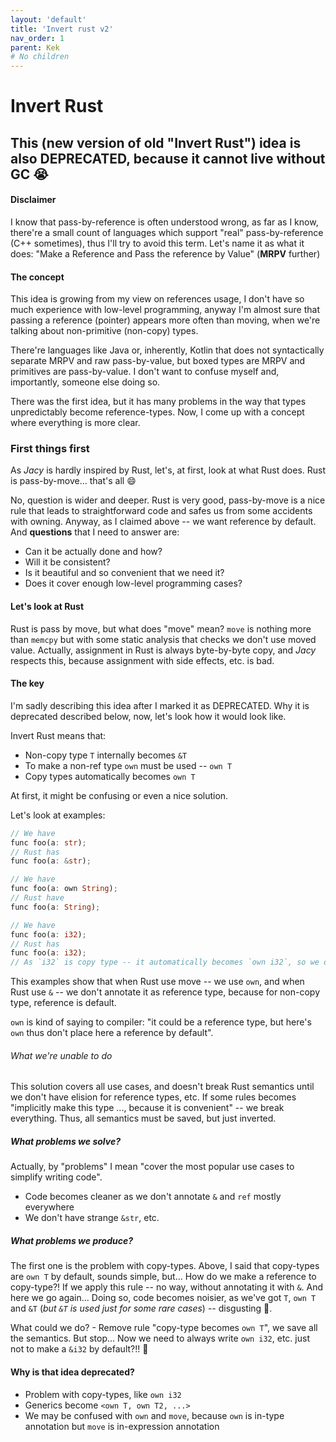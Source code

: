 ```yaml
---
layout: 'default'
title: 'Invert rust v2'
nav_order: 1
parent: Kek
# No children
---
```


# Invert Rust

## This (new version of old "Invert Rust") idea is also DEPRECATED, because it cannot live without GC 😭

#### Disclaimer

I know that pass-by-reference is often understood wrong, as far as I know, there're a small count of languages which
support "real" pass-by-reference (C++ sometimes), thus I'll try to avoid this term. Let's name it as what it does: "Make
a Reference and Pass the reference by Value" (__MRPV__ further)

#### The concept

This idea is growing from my view on references usage, I don't have so much experience with low-level programming,
anyway I'm almost sure that passing a reference (pointer) appears more often than moving, when we're talking about
non-primitive (non-copy) types.

There're languages like Java or, inherently, Kotlin that does not syntactically separate MRPV and raw pass-by-value, but
boxed types are MRPV and primitives are pass-by-value. I don't want to confuse myself and, importantly, someone else
doing so.

There was the first idea, but it has many problems in the way that types unpredictably become reference-types.
Now, I come up with a concept where everything is more clear.

### First things first

As *Jacy* is hardly inspired by Rust, let's, at first, look at what Rust does. Rust is pass-by-move... that's all 😄

No, question is wider and deeper. Rust is very good, pass-by-move is a nice rule that leads to straightforward code and
safes us from some accidents with owning. Anyway, as I claimed above -- we want reference by default. And __questions__
that I need to answer are:
 - Can it be actually done and how?
 - Will it be consistent?
 - Is it beautiful and so convenient that we need it?
 - Does it cover enough low-level programming cases?

#### Let's look at Rust

Rust is pass by move, but what does "move" mean? `move` is nothing more than `memcpy` but with some static analysis that checks we don't use moved value.
Actually, assignment in Rust is always byte-by-byte copy, and *Jacy* respects this, because assignment with side effects, etc. is bad.


#### The key

I'm sadly describing this idea after I marked it as DEPRECATED. Why it is deprecated described below, now, let's look how it would look like.

Invert Rust means that:
- Non-copy type `T` internally becomes `&T`
- To make a non-ref type `own` must be used -- `own T`
- Copy types automatically becomes `own T`

At first, it might be confusing or even a nice solution.

Let's look at examples:
```rust
// We have
func foo(a: str);
// Rust has
func foo(a: &str);

// We have
func foo(a: own String);
// Rust have
func foo(a: String);

// We have
func foo(a: i32);
// Rust has
func foo(a: i32);
// As `i32` is copy type -- it automatically becomes `own i32`, so we don't need to write `own i32` ourself 
```

This examples show that when Rust use move -- we use `own`, and when Rust use `&` -- we don't annotate it as reference type, because for non-copy type, reference is default.

`own` is kind of saying to compiler: "it could be a reference type, but here's `own` thus don't place here a reference by default".

###### What we're unable to do

This solution covers all use cases, and doesn't break Rust semantics until we don't have elision for reference types, etc.
If some rules becomes "implicitly make this type ..., because it is convenient" -- we break everything.
Thus, all semantics must be saved, but just inverted.

##### What problems we solve?

Actually, by "problems" I mean "cover the most popular use cases to simplify writing code".

- Code becomes cleaner as we don't annotate `&` and `ref` mostly everywhere
- We don't have strange `&str`, etc.

##### What problems we produce?

The first one is the problem with copy-types. Above, I said that copy-types are `own T` by default, sounds simple, but... How do we make a reference to copy-type?!
If we apply this rule -- no way, without annotating it with `&`.
And here we go again... Doing so, code becomes noisier, as we've got `T`, `own T` and `&T` (*but `&T` is used just for some rare cases*) -- disgusting 🤢.

What could we do? - Remove rule "copy-type becomes `own T`", we save all the semantics.
But stop... Now we need to always write `own i32`, etc. just not to make a `&i32` by default?!! 🤦

#### Why is that idea deprecated?

- Problem with copy-types, like `own i32`
- Generics become `<own T, own T2, ...>`
- We may be confused with `own` and `move`, because `own` is in-type annotation but `move` is in-expression annotation
